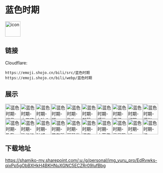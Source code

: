 # 蓝色时期
<img src="https://emoji.shojo.cn/bili/src/蓝色时期/icon.png" width="50" height="50" alt="icon">

## 链接
Cloudflare:
```
https://emoji.shojo.cn/bili/src/蓝色时期
https://emoji.shojo.cn/bili/webp/蓝色时期
```
## 展示
<img src="https://emoji.shojo.cn/bili/src/蓝色时期/蓝色时期-问号.png" width="50" height="50" alt="蓝色时期-问号"><img src="https://emoji.shojo.cn/bili/src/蓝色时期/蓝色时期-大口吃饭.png" width="50" height="50" alt="蓝色时期-大口吃饭"><img src="https://emoji.shojo.cn/bili/src/蓝色时期/蓝色时期-大叶の肯定.png" width="50" height="50" alt="蓝色时期-大叶の肯定"><img src="https://emoji.shojo.cn/bili/src/蓝色时期/蓝色时期-盯.png" width="50" height="50" alt="蓝色时期-盯"><img src="https://emoji.shojo.cn/bili/src/蓝色时期/蓝色时期-飞吻.png" width="50" height="50" alt="蓝色时期-飞吻"><img src="https://emoji.shojo.cn/bili/src/蓝色时期/蓝色时期-赶稿ing.png" width="50" height="50" alt="蓝色时期-赶稿ing"><img src="https://emoji.shojo.cn/bili/src/蓝色时期/蓝色时期-感动.png" width="50" height="50" alt="蓝色时期-感动"><img src="https://emoji.shojo.cn/bili/src/蓝色时期/蓝色时期-干杯.png" width="50" height="50" alt="蓝色时期-干杯"><img src="https://emoji.shojo.cn/bili/src/蓝色时期/蓝色时期-好耶.png" width="50" height="50" alt="蓝色时期-好耶"><img src="https://emoji.shojo.cn/bili/src/蓝色时期/蓝色时期-慌张.png" width="50" height="50" alt="蓝色时期-慌张"><img src="https://emoji.shojo.cn/bili/src/蓝色时期/蓝色时期-教我.png" width="50" height="50" alt="蓝色时期-教我"><img src="https://emoji.shojo.cn/bili/src/蓝色时期/蓝色时期-脸红红.png" width="50" height="50" alt="蓝色时期-脸红红"><img src="https://emoji.shojo.cn/bili/src/蓝色时期/蓝色时期-呐喊.png" width="50" height="50" alt="蓝色时期-呐喊"><img src="https://emoji.shojo.cn/bili/src/蓝色时期/蓝色时期-若有所思.png" width="50" height="50" alt="蓝色时期-若有所思"><img src="https://emoji.shojo.cn/bili/src/蓝色时期/蓝色时期-瑟瑟发抖.png" width="50" height="50" alt="蓝色时期-瑟瑟发抖"><img src="https://emoji.shojo.cn/bili/src/蓝色时期/蓝色时期-嫌弃.png" width="50" height="50" alt="蓝色时期-嫌弃"><img src="https://emoji.shojo.cn/bili/src/蓝色时期/蓝色时期-小天使.png" width="50" height="50" alt="蓝色时期-小天使"><img src="https://emoji.shojo.cn/bili/src/蓝色时期/蓝色时期-星星眼.png" width="50" height="50" alt="蓝色时期-星星眼"><img src="https://emoji.shojo.cn/bili/src/蓝色时期/蓝色时期-嘘.png" width="50" height="50" alt="蓝色时期-嘘"><img src="https://emoji.shojo.cn/bili/src/蓝色时期/蓝色时期-拽.png" width="50" height="50" alt="蓝色时期-拽">

## 下载地址

https://shamiko-my.sharepoint.com/:u:/g/personal/img_yuru_pro/EdRvwks-qixPp5gObBXHkH4BKHNuXGNC5ECZRr09IufBbg
